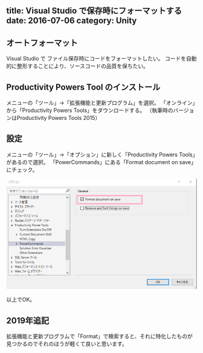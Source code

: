 title: Visual Studio で保存時にフォーマットする
date: 2016-07-06
category: Unity
---

## オートフォーマット

Visual Studio で ファイル保存時にコードをフォーマットしたい。
コードを自動的に整形することにより、ソースコードの品質を保ちたい。

## Productivity Powers Tool のインストール

メニューの「ツール」→「拡張機能と更新プログラム」を選択。
「オンライン」から「Productivity Powers Tools」をダウンロードする。
（執筆時のバージョンはProductivity Powers Tools 2015）

## 設定

メニューの「ツール」→「オプション」に新しく「Productivity Powers Tools」があるので選択。
「PowerCommands」にある「Format document on save」 にチェック。

![Format document on save](/img/2016-07-06-visual-studio-auto-format/auto-format.png)

以上でOK。


## 2019年追記

拡張機能と更新プログラムで「Format」で検索すると、それに特化したものが見つかるのでそれのほうが軽くて良いと思います。